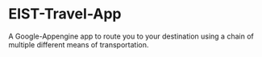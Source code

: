 # EIST-Travel-App
A Google-Appengine app to route you to your destination using a chain of multiple different means of transportation.
